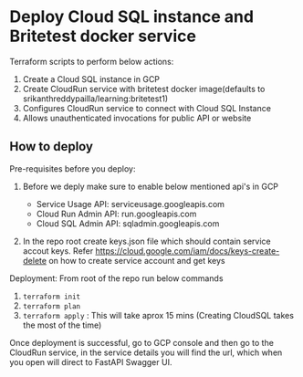 # Deploy Cloud SQL instance and Britetest docker service

Terraform scripts to perform below actions:
1. Create a Cloud SQL instance in GCP
2. Create CloudRun service with britetest docker image(defaults to srikanthreddypailla/learning:britetest1)
3. Configures CloudRun service to connect with Cloud SQL Instance
4. Allows unauthenticated invocations for public API or website


## How to deploy
Pre-requisites before you deploy:

1. Before we deply make sure to enable below mentioned api's in GCP
      - Service Usage API: serviceusage.googleapis.com
      - Cloud Run Admin API: run.googleapis.com
      - Cloud SQL Admin API: sqladmin.googleapis.com

2. In the repo root create keys.json file which should contain service accout keys.
   Refer https://cloud.google.com/iam/docs/keys-create-delete on how to create service account and get keys


Deployment:
From root of the repo run below commands
1. `terraform init`
2. `terraform plan`
3. `terraform apply`  : This will take aprox 15 mins (Creating CloudSQL takes the most of the time)

Once deployment is successful, go to GCP console and then go to the CloudRun service, in the service details
you will find the url, which when you open will direct to FastAPI Swagger UI.
